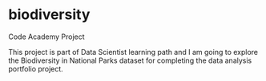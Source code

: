 # biodiversity
 Code Academy Project 

This project is part of Data Scientist learning path and I am going to explore the Biodiversity in National Parks dataset for completing the data analysis portfolio project.

